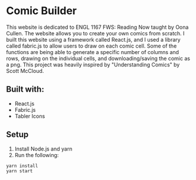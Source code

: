 # Comic Builder

This website is dedicated to ENGL 1167 FWS: Reading Now taught by Oona Cullen. The website allows you to create your own comics from scratch. I built this website using a framework called React.js, and I used a library called fabric.js to allow users to draw on each comic cell. Some of the functions are being able to generate a specific number of columns and rows, drawing on the individual cells, and downloading/saving the comic as a png. This project was heavily inspired by "Understanding Comics" by Scott McCloud.

## Built with:

- React.js
- Fabric.js
- Tabler Icons

## Setup

1. Install Node.js and yarn
2. Run the following:

```sh
yarn install
yarn start
```
